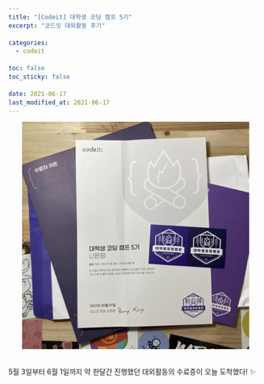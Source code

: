 ```yaml
---
title: "[Codeit] 대학생 코딩 캠프 5기"
excerpt: "코드잇 대외활동 후기"

categories:
  - codeit

toc: false
toc_sticky: false

date: 2021-06-17
last_modified_at: 2021-06-17
---
```


<center><img src="/assets/images/21061701/21061701_1.jpg" width="450"></center>  

<br>  

5월 3일부터 6월 1일까지 약 한달간 진행했던 대외활동의 수료증이 오늘 도착했다! ✨  
